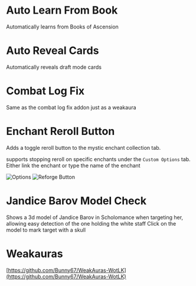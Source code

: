 # Auto Learn From Book
Automatically learns from Books of Ascension

# Auto Reveal Cards
Automatically reveals draft mode cards

# Combat Log Fix
Same as the combat log fix addon just as a weakaura

# Enchant Reroll Button
Adds a toggle reroll button to the mystic enchant collection tab.

supports stopping reroll on specific enchants under the `Custom Options` tab. Either link the enchant or type the name of the enchant

![Options](https://i.imgur.com/B7wQE6D.png)
![Reforge Button](https://i.imgur.com/sP6XZVX.png)

# Jandice Barov Model Check
Shows a 3d model of Jandice Barov in Scholomance when targeting her, allowing easy detection of the one holding the white staff
Click on the model to mark target with a skull

# Weakauras
[https://github.com/Bunny67/WeakAuras-WotLK](https://github.com/Bunny67/WeakAuras-WotLK)